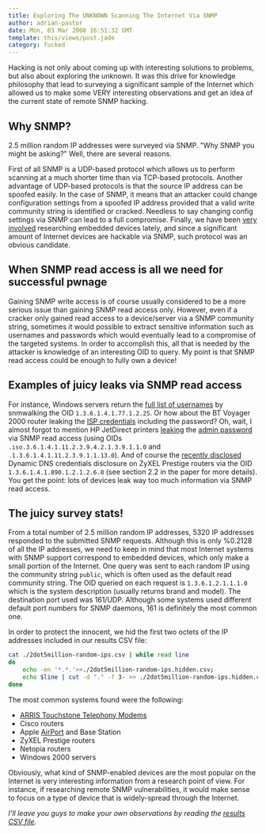 ```yaml
---
title: Exploring The UNKNOWN Scanning The Internet Via SNMP
author: adrian-pastor
date: Mon, 03 Mar 2008 16:51:32 GMT
template: this/views/post.jade
category: fucked
---
```


Hacking is not only about coming up with interesting solutions to problems, but also about exploring the unknown. It was this drive for knowledge philosophy that lead to surveying a significant sample of the Internet which allowed us to make some VERY interesting observations and get an idea of the current state of remote SNMP hacking.

## Why SNMP?

2.5 million random IP addresses were surveyed via SNMP. "Why SNMP you might be asking?" Well, there are several reasons.

First of all SNMP is a UDP-based protocol which allows us to perform scanning at a much shorter time than via TCP-based protocols. Another advantage of UDP-based protocols is that the source IP address can be spoofed easily. In the case of SNMP, it means that an attacker could change configuration settings from a spoofed IP address provided that a valid write community string is identified or cracked. Needless to say changing config settings via SNMP can lead to a full compromise. Finally, we have been [very involved](http://www.google.com/search?num=100&hl=en&q=site%3Agnucitizen.org+%28embedded+devices%29+OR+upnp&btnG=Search) researching embedded devices lately, and since a significant amount of Internet devices are hackable via SNMP, such protocol was an obvious candidate.

## When SNMP read access is all we need for successful pwnage

Gaining SNMP write access is of course usually considered to be a more serious issue than gaining SNMP read access only. However, even if a cracker only gained read access to a device/server via a SNMP community string, sometimes it would possible to extract sensitive information such as usernames and passwords which would eventually lead to a compromise of the targeted systems. In order to accomplish this, all that is needed by the attacker is knowledge of an interesting OID to query. My point is that SNMP read access could be enough to fully own a device!

## Examples of juicy leaks via SNMP read access

For instance, Windows servers return the [full list of usernames](http://insecure.org/sploits/NT.smnp.domain_users.record_deletion.html) by snmwalking the OID `1.3.6.1.4.1.77.1.2.25`. Or how about the BT Voyager 2000 router leaking the [ISP credentials](http://www.securityfocus.com/archive/1/366780) including the password? Oh, wait, I almost forgot to mention HP JetDirect printers [leaking](http://www.phenoelit-us.org/stuff/HP_snmp.txt) the [admin password](http://www.securityfocus.com/bid/7001/exploit) via SNMP read access (using OIDs `.iso.3.6.1.4.1.11.2.3.9.4.2.1.3.9.1.1.0` and `.1.3.6.1.4.1.11.2.3.9.1.1.13.0`). And of course the [recently disclosed](http://www.procheckup.com/Hacking_ZyXEL_Gateways.pdf) Dynamic DNS credentials disclosure on ZyXEL Prestige routers via the OID `1.3.6.1.4.1.890.1.2.1.2.6.0` (see section 2.2 in the paper for more details). You get the point: lots of devices leak way too much information via SNMP read access.

## The juicy survey stats!

From a total number of 2.5 million random IP addresses, 5320 IP addresses responded to the submitted SNMP requests. Although this is only %0.2128 of all the IP addresses, we need to keep in mind that most Internet systems with SNMP support correspond to embedded devices, which only make a small portion of the Internet. One query was sent to each random IP using the community string `public`, which is often used as the default read community string. The OID queried on each request is `1.3.6.1.2.1.1.1.0` which is the system description (usually returns brand and model). The destination port used was 161/UDP. Although some systems used different default port numbers for SNMP daemons, 161 is definitely the most common one.

In order to protect the innocent, we hid the first two octets of the IP addresses included in our results CSV file:

```bash
cat ./2dot5million-random-ips.csv | while read line
do
	echo -en '*.*.'>>./2dot5million-random-ips.hidden.csv;
	echo $line | cut -d "." -f 3- >> ./2dot5million-random-ips.hidden.csv
done
```

The most common systems found were the following:

* [ARRIS Touchstone Telephony Modems](http://www.arrisi.com/products/touchstone/index.asp)
* Cisco routers
* Apple [AirPort](http://www.apple.com/airportexpress/) and Base Station
* ZyXEL Prestige routers
* Netopia routers
* Windows 2000 servers

Obviously, what kind of SNMP-enabled devices are the most popular on the Internet is very interesting information from a research point of view. For instance, if researching remote SNMP vulnerabilities, it would make sense to focus on a type of device that is widely-spread through the Internet.

_I'll leave you guys to make your own observations by reading the [results CSV file](http://www.gnucitizen.org/static/blog/2008/03/snmp-results.csv)._

